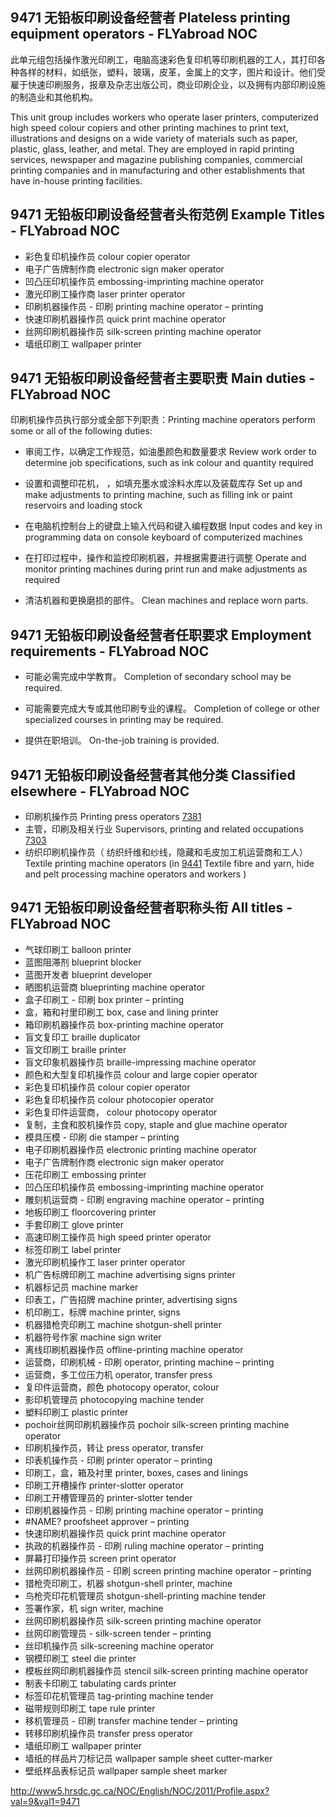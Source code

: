 ## 9471 无铅板印刷设备经营者 Plateless printing equipment operators - FLYabroad NOC

此单元组包括操作激光印刷工，电脑高速彩色复印机等印刷机器的工人，其打印各种各样的材料，如纸张，塑料，玻璃，皮革，金属上的文字，图片和设计。他们受雇于快速印刷服务，报章及杂志出版公司，商业印刷企业，以及拥有内部印刷设施的制造业和其他机构。

This unit group includes workers who operate laser printers, computerized high speed colour copiers and other printing machines to print text, illustrations and designs on a wide variety of materials such as paper, plastic, glass, leather, and metal. They are employed in rapid printing services, newspaper and magazine publishing companies, commercial printing companies and in manufacturing and other establishments that have in-house printing facilities.

## 9471 无铅板印刷设备经营者头衔范例 Example Titles - FLYabroad NOC

* 彩色复印机操作员 colour copier operator
* 电子广告牌制作商 electronic sign maker operator
* 凹凸压印机操作员 embossing-imprinting machine operator
* 激光印刷工操作商 laser printer operator
* 印刷机器操作员 - 印刷 printing machine operator – printing
* 快速印刷机器操作员 quick print machine operator
* 丝网印刷机器操作员 silk-screen printing machine operator
* 墙纸印刷工 wallpaper printer

## 9471 无铅板印刷设备经营者主要职责 Main duties - FLYabroad NOC

印刷机操作员执行部分或全部下列职责：Printing machine operators perform some or all of the following duties:

* 审阅工作，以确定工作规范，如油墨颜色和数量要求
Review work order to determine job specifications, such as ink colour and quantity required

* 设置和调整印花机， ，如填充墨水或涂料水库以及装载库存
Set up and make adjustments to printing machine, such as filling ink or paint reservoirs and loading stock

* 在电脑机控制台上的键盘上输入代码和键入编程数据
Input codes and key in programming data on console keyboard of computerized machines

* 在打印过程中，操作和监控印刷机器，并根据需要进行调整
Operate and monitor printing machines during print run and make adjustments as required

* 清洁机器和更换磨损的部件。
Clean machines and replace worn parts.

## 9471 无铅板印刷设备经营者任职要求 Employment requirements - FLYabroad NOC

* 可能必需完成中学教育。
Completion of secondary school may be required.

* 可能需要完成大专或其他印刷专业的课程。
Completion of college or other specialized courses in printing may be required.

* 提供在职培训。
On-the-job training is provided.

## 9471 无铅板印刷设备经营者其他分类 Classified elsewhere - FLYabroad NOC

* 印刷机操作员 Printing press operators [7381](7381)
* 主管，印刷及相关行业 Supervisors, printing and related occupations [7303](7303)
* 纺织印刷机操作员（ 纺织纤维和纱线，隐藏和毛皮加工机运营商和工人） Textile printing machine operators (in [9441](9441) Textile fibre and yarn, hide and pelt processing machine operators and workers )

## 9471 无铅板印刷设备经营者职称头衔 All titles - FLYabroad NOC

* 气球印刷工 balloon printer
* 蓝图阻滞剂 blueprint blocker
* 蓝图开发者 blueprint developer
* 晒图机运营商 blueprinting machine operator
* 盒子印刷工 - 印刷 box printer – printing
* 盒，箱和衬里印刷工 box, case and lining printer
* 箱印刷机器操作员 box-printing machine operator
* 盲文复印工 braille duplicator
* 盲文印刷工 braille printer
* 盲文印象机器操作员 braille-impressing machine operator
* 颜色和大型复印机操作员 colour and large copier operator
* 彩色复印机操作员 colour copier operator
* 彩色复印机操作员 colour photocopier operator
* 彩色复印件运营商， colour photocopy operator
* 复制，主食和胶机操作员 copy, staple and glue machine operator
* 模具压模 - 印刷 die stamper – printing
* 电子印刷机器操作员 electronic printing machine operator
* 电子广告牌制作商 electronic sign maker operator
* 压花印刷工 embossing printer
* 凹凸压印机操作员 embossing-imprinting machine operator
* 雕刻机运营商 - 印刷 engraving machine operator – printing
* 地板印刷工 floorcovering printer
* 手套印刷工 glove printer
* 高速印刷工操作员 high speed printer operator
* 标签印刷工 label printer
* 激光印刷机操作工 laser printer operator
* 机广告标牌印刷工 machine advertising signs printer
* 机器标记员 machine marker
* 印表工，广告招牌 machine printer, advertising signs
* 机印刷工，标牌 machine printer, signs
* 机器猎枪壳印刷工 machine shotgun-shell printer
* 机器符号作家 machine sign writer
* 离线印刷机器操作员 offline-printing machine operator
* 运营商，印刷机械 - 印刷 operator, printing machine – printing
* 运营商，多工位压力机 operator, transfer press
* 复印件运营商，颜色 photocopy operator, colour
* 影印机管理员 photocopying machine tender
* 塑料印刷工 plastic printer
* pochoir丝网印刷机器操作员 pochoir silk-screen printing machine operator
* 印刷机操作员，转让 press operator, transfer
* 印表机操作员 - 印刷 printer operator – printing
* 印刷工，盒，箱及衬里 printer, boxes, cases and linings
* 印刷工开槽操作 printer-slotter operator
* 印刷工开槽管理员的 printer-slotter tender
* 印刷机器操作员 - 印刷 printing machine operator – printing
* #NAME? proofsheet approver – printing
* 快速印刷机器操作员 quick print machine operator
* 执政的机器操作员 - 印刷 ruling machine operator – printing
* 屏幕打印操作员 screen print operator
* 丝网印刷机器操作员 - 印刷 screen printing machine operator – printing
* 猎枪壳印刷工，机器 shotgun-shell printer, machine
* 鸟枪壳印花机管理员 shotgun-shell-printing machine tender
* 签署作家，机 sign writer, machine
* 丝网印刷机器操作员 silk-screen printing machine operator
* 丝网印刷管理员 -  silk-screen tender – printing
* 丝印机操作员 silk-screening machine operator
* 钢模印刷工 steel die printer
* 模板丝网印刷机器操作员 stencil silk-screen printing machine operator
* 制表卡印刷工 tabulating cards printer
* 标签印花机管理员 tag-printing machine tender
* 磁带规则印刷工 tape rule printer
* 移机管理员 - 印刷 transfer machine tender – printing
* 转移印刷机操作员 transfer press operator
* 墙纸印刷工 wallpaper printer
* 墙纸的样品片刀标记员 wallpaper sample sheet cutter-marker
* 壁纸样品表标记员 wallpaper sample sheet marker

http://www5.hrsdc.gc.ca/NOC/English/NOC/2011/Profile.aspx?val=9&val1=9471